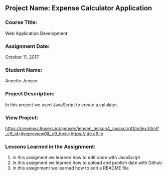 ## Project Name:  Expense Calculator Application

### Course Title:
Web Application Development

### Assignment Date:  
October 11, 2017

### Student Name:  
Annette Jensen

### Project Description:
In this project we used JavaScript to create a calulator.

### View Project:
https://preview.c9users.io/ajensen/jensen_lesson4_javascript1/index.html?_c9_id=livepreview0&_c9_host=https://ide.c9.io

### Lessons Learned in the Assignment:
1. In this assigment we learned how to edit code with JavaScript
2. In this assigment we learned how to upload and publish date with Github
3. In this assignment we learned how to edit a README file

